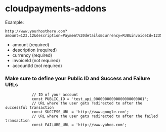 # cloudpayments-addons

Example:
```
http://www.yourhosthere.com?amount=123.12&description=Payment%20details&currency=RUB&invoiceId=123546&accountId=user@example.com
```

<ul>
<li>amount (required)</li>
<li>description (required) </li>
<li>currency (required)</li>
<li>invoiceId (not required)</li>
<li>accountId (not required)</li>
</ul>

<h3>Make sure to define your Public ID and Success and Failure URLs</h3>

```
            // ID of your account
            const PUBLIC_ID = 'test_api_00000000000000000000001';
            // URL where the user gets redirected to after the successful transaction
            const SUCCESS_URL = 'http://www.google.com';
            // URL where the user gets redirected to after the failed transaction
            const FAILURE_URL = 'http://www.yahoo.com';
```
